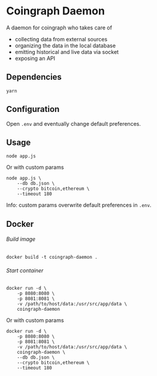 # Coingraph Daemon

A daemon for coingraph who takes care of
- collecting data from external sources
- organizing the data in the local database
- emitting historical and live data via socket
- exposing an API

## Dependencies
```shell	
yarn
```

## Configuration  
Open `.env` and eventually change default preferences.

## Usage
```shell	
node app.js
```
Or with custom params
```shell
node app.js \
    --db db.json \
    --crypto bitcoin,ethereum \
    --timeout 180
```
Info: custom params overwrite default preferences in `.env`.

## Docker
###### Build image 
```shell
docker build -t coingraph-daemon .
```
###### Start container
```shell
docker run -d \
    -p 8080:8080 \
    -p 8081:8081 \
    -v /path/to/host/data:/usr/src/app/data \
    coingraph-daemon
```
Or with custom params
```shell
docker run -d \
    -p 8080:8080 \
    -p 8081:8081 \
    -v /path/to/host/data:/usr/src/app/data \
    coingraph-daemon \
    --db db.json \
    --crypto bitcoin,ethereum \
    --timeout 180
```